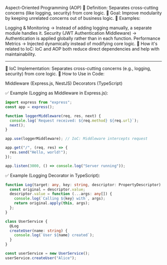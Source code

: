 Aspect-Oriented Programming (AOP)
🔹 Definition: Separates cross-cutting concerns (like logging, security) from core logic.
🔹 Goal: Improve modularity by keeping unrelated concerns out of business logic.
🔹 Examples:

Logging & Monitoring → Instead of adding logging manually, a separate module handles it.
Security (JWT Authentication Middleware) → Authentication is applied globally rather than in each function.
Performance Metrics → Injected dynamically instead of modifying core logic.
📌 How it's related to IoC:
IoC and AOP both reduce direct dependencies and help with maintainability.

---
📌 IoC Implementation: Separates cross-cutting concerns (e.g., logging, security) from core logic.
🔹 How to Use in Code:

Middleware (Express.js, NestJS)
Decorators (TypeScript)

✅ Example (Logging as Middleware in Express.js):
```ts
import express from "express";
const app = express();

function loggerMiddleware(req, res, next) {
  console.log(`Request received: ${req.method} ${req.url}`);
  next();
}

app.use(loggerMiddleware); // IoC: Middleware intercepts request

app.get("/", (req, res) => {
  res.send("Hello, world!");
});

app.listen(3000, () => console.log("Server running"));
```

✅ Example (Logging Decorator in TypeScript):

```ts
function Log(target: any, key: string, descriptor: PropertyDescriptor) {
  const original = descriptor.value;
  descriptor.value = function (...args: any[]) {
    console.log(`Calling ${key} with`, args);
    return original.apply(this, args);
  };
}

class UserService {
  @Log
  createUser(name: string) {
    console.log(`User ${name} created`);
  }
}

const userService = new UserService();
userService.createUser("Alice");
```